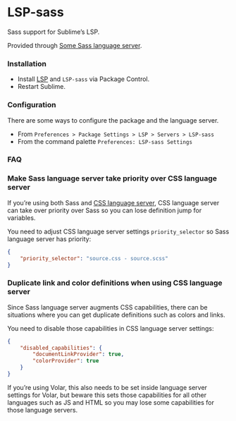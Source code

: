 # LSP-sass

Sass support for Sublime’s LSP.

Provided through [Some Sass language server](https://github.com/wkillerud/some-sass/tree/main/packages/language-server).

### Installation

* Install [LSP](https://packagecontrol.io/packages/LSP) and `LSP-sass` via Package Control.
* Restart Sublime.

### Configuration

There are some ways to configure the package and the language server.

- From `Preferences > Package Settings > LSP > Servers > LSP-sass`
- From the command palette `Preferences: LSP-sass Settings`

### FAQ

### Make Sass language server take priority over CSS language server

If you’re using both Sass and [CSS language server](https://github.com/sublimelsp/LSP-css),
CSS language server can take over priority over Sass so you can lose definition jump for variables.

You need to adjust CSS language server settings `priority_selector` so Sass language server has priority:

```json
{
	"priority_selector": "source.css - source.scss"
}
```

### Duplicate link and color definitions when using CSS language server

Since Sass language server augments CSS capabilities, there can be situations where you can get
duplicate definitions such as colors and links.

You need to disable those capabilities in CSS language server settings:

```json
{
	"disabled_capabilities": {
		"documentLinkProvider": true,
		"colorProvider": true
	}
}
```

If you’re using Volar, this also needs to be set inside language server settings for Volar, but beware
this sets those capabilities for all other languages such as JS and HTML so you may lose some capabilities
for those language servers.
